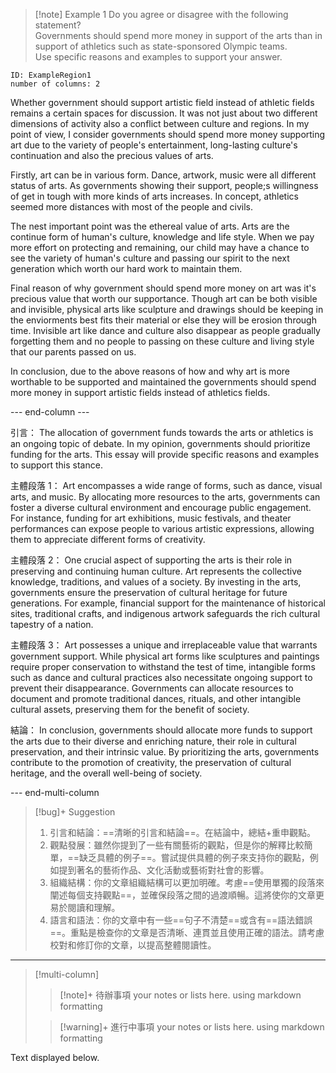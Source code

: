 
>[!note] Example 1
>Do you agree or disagree with the following statement?  
Governments should spend more money in support of the arts than in support of athletics such as state-sponsored Olympic teams.  
Use specific reasons and examples to support your answer.

```start-multi-column  
ID: ExampleRegion1  
number of columns: 2    
```

Whether government should support artistic field instead of athletic fields remains a certain spaces for discussion. It was not just about two different dimensions of activity also a conflict between culture and regions. In my point of view, I consider governments should spend more money supporting art due to the variety of people's entertainment, long-lasting culture's continuation and also the precious values of arts.  
  
Firstly, art can be in various form. Dance, artwork, music were all different status of arts. As governments showing their support, people;s willingness of get in tough with more kinds of arts increases. In concept, athletics seemed more distances with most of the people and civils.  
  
The nest important point was the ethereal value of arts. Arts are the continue form of human's culture, knowledge and life style. When we pay more effort on protecting and remaining, our child may have a chance to see the variety of human's culture and passing our spirit to the next generation which worth our hard work to maintain them.  
  
Final reason of why government should spend more money on art was it's precious value that worth our supportance. Though art can be both visible and invisible, physical arts like sculpture and drawings should be keeping in the enviorments best fits their material or else they will be erosion through time. Invisible art like dance and culture also disappear as people gradually forgetting them and no people to passing on these culture and living style that our parents passed on us.  
  
In conclusion, due to the above reasons of how and why art is more worthable to be supported and maintained the governments should spend more money in support artistic fields instead of athletics fields.

--- end-column ---

引言： The allocation of government funds towards the arts or athletics is an ongoing topic of debate. In my opinion, governments should prioritize funding for the arts. This essay will provide specific reasons and examples to support this stance.

主體段落 1： 
Art encompasses a wide range of forms, such as dance, visual arts, and music. By allocating more resources to the arts, governments can foster a diverse cultural environment and encourage public engagement. For instance, funding for art exhibitions, music festivals, and theater performances can expose people to various artistic expressions, allowing them to appreciate different forms of creativity.

主體段落 2： 
One crucial aspect of supporting the arts is their role in preserving and continuing human culture. Art represents the collective knowledge, traditions, and values of a society. By investing in the arts, governments ensure the preservation of cultural heritage for future generations. For example, financial support for the maintenance of historical sites, traditional crafts, and indigenous artwork safeguards the rich cultural tapestry of a nation.

主體段落 3： 
Art possesses a unique and irreplaceable value that warrants government support. While physical art forms like sculptures and paintings require proper conservation to withstand the test of time, intangible forms such as dance and cultural practices also necessitate ongoing support to prevent their disappearance. Governments can allocate resources to document and promote traditional dances, rituals, and other intangible cultural assets, preserving them for the benefit of society.

結論： 
In conclusion, governments should allocate more funds to support the arts due to their diverse and enriching nature, their role in cultural preservation, and their intrinsic value. By prioritizing the arts, governments contribute to the promotion of creativity, the preservation of cultural heritage, and the overall well-being of society.

--- end-multi-column
>[!bug]+ Suggestion
>1. 引言和結論：==清晰的引言和結論==。在結論中，總結+重申觀點。
>2. 觀點發展：雖然你提到了一些有關藝術的觀點，但是你的解釋比較簡單，==缺乏具體的例子==。嘗試提供具體的例子來支持你的觀點，例如提到著名的藝術作品、文化活動或藝術對社會的影響。
>3. 組織結構：你的文章組織結構可以更加明確。考慮==使用單獨的段落來闡述每個支持觀點==，並確保段落之間的過渡順暢。這將使你的文章更易於閱讀和理解。
>4. 語言和語法：你的文章中有一些==句子不清楚==或含有==語法錯誤==。重點是檢查你的文章是否清晰、連貫並且使用正確的語法。請考慮校對和修訂你的文章，以提高整體閱讀性。

---


> [!multi-column]
>
>> [!note]+ 待辦事項
>> your notes or lists here. using markdown formatting
>
>> [!warning]+ 進行中事項
>> your notes or lists here. using markdown formatting



Text displayed below.